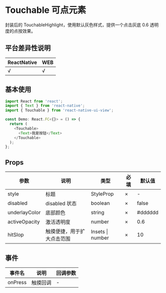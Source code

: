 # Touchable 可点元素

封装后的 TouchableHighlight，使用默认灰色样式，提供一个点击灰底 0.6 透明度的点按效果。

## 平台差异性说明

| ReactNative | WEB |
| ----------- | --- |
| √           | √   |

## 基本使用

```typescript
import React from 'react';
import { Text } from 'react-native';
import { Touchable } from 'react-native-ui-view';

const Demo: React.FC<{}> = () => {
  return (
    <Touchable>
      <Text>我是按钮</Text>
    </Touchable>
  );
};
```

## Props

| 参数          | 说明                       | 类型                 | 必填 | 默认值  |
| ------------- | -------------------------- | -------------------- | ---- | ------- |
| style         | 标题                       | StyleProp<ViewStyle> | ×    | -       |
| disabled      | disabled 状态              | boolean              | ×    | false   |
| underlayColor | 底部颜色                   | string               | ×    | #dddddd |
| activeOpacity | 激活透明度                 | number               | ×    | 0.6     |
| hitSlop       | 触摸便捷，用于扩大点击范围 | Insets \| number     | ×    | 10      |

## 事件

| 事件名  | 说明     | 回调参数 |
| ------- | -------- | -------- |
| onPress | 触摸回调 | -        |
